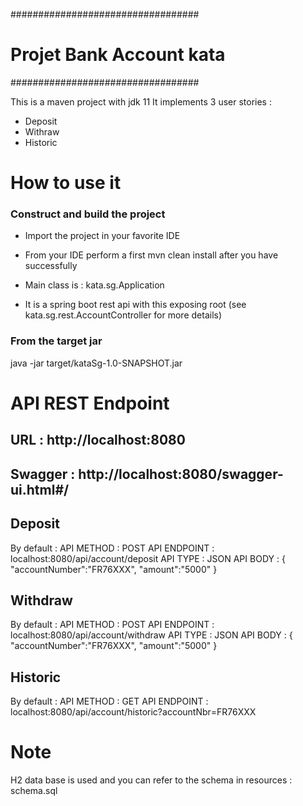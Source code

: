 ##################################
#   Projet Bank Account kata     #
##################################

This is a maven project with jdk 11
It implements 3 user stories :
* Deposit
* Withraw
* Historic



# How to use it

### Construct and build the project 
* Import the project in your favorite IDE

* From your IDE perform a first mvn clean install after you have successfully 

* Main class is : kata.sg.Application

* It is a spring boot rest api
with this exposing root (see kata.sg.rest.AccountController for more details)


### From the target jar
java -jar target/kataSg-1.0-SNAPSHOT.jar

# API REST Endpoint

## URL : http://localhost:8080
## Swagger : http://localhost:8080/swagger-ui.html#/

## Deposit

By default : 
API METHOD : POST 
API ENDPOINT : localhost:8080/api/account/deposit 
API TYPE : JSON
API BODY : {  "accountNumber":"FR76XXX",
               "amount":"5000"
            } 

## Withdraw

By default : 
API METHOD : POST 
API ENDPOINT : localhost:8080/api/account/withdraw 
API TYPE : JSON
API BODY : {  "accountNumber":"FR76XXX",
               "amount":"5000"
            } 
## Historic

By default : 
API METHOD : GET 
API ENDPOINT : localhost:8080/api/account/historic?accountNbr=FR76XXX


# Note

H2 data base is used and you can refer to the schema in resources : schema.sql



